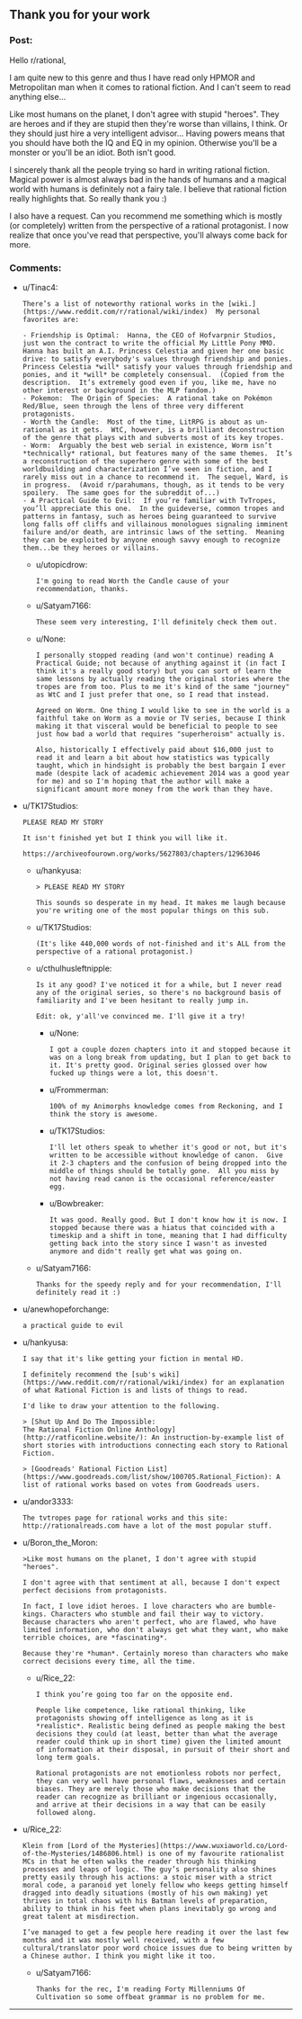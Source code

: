 ## Thank you for your work

### Post:

Hello r/rational, 

I am quite new to this genre and thus I have read only HPMOR and Metropolitan man when it comes to rational fiction. And I can't seem to read anything else...

Like most humans on the planet, I don't agree with stupid "heroes". They are heroes and if they are stupid then they're worse than villains, I think. Or they should just hire a very intelligent advisor... Having powers means that you should have both the IQ and EQ in my opinion. Otherwise you'll be a monster or you'll be an idiot. Both isn't good.

I sincerely thank all the people trying so hard in writing rational fiction. Magical power is almost always bad in the hands of humans and a magical world with humans is definitely not a fairy tale. I believe that rational fiction really highlights that. So really thank you :)

I also have a request. Can you recommend me something which is mostly (or completely) written from the perspective of a rational protagonist. I now realize that once you've read that perspective, you'll always come back for more.

### Comments:

- u/Tinac4:
  ```
  There’s a list of noteworthy rational works in the [wiki.](https://www.reddit.com/r/rational/wiki/index)  My personal favorites are:

  - Friendship is Optimal:  Hanna, the CEO of Hofvarpnir Studios, just won the contract to write the official My Little Pony MMO. Hanna has built an A.I. Princess Celestia and given her one basic drive: to satisfy everybody's values through friendship and ponies. Princess Celestia *will* satisfy your values through friendship and ponies, and it *will* be completely consensual.  (Copied from the description.  It’s extremely good even if you, like me, have no other interest or background in the MLP fandom.)
  - Pokemon:  The Origin of Species:  A rational take on Pokémon Red/Blue, seen through the lens of three very different protagonists.
  - Worth the Candle:  Most of the time, LitRPG is about as un-rational as it gets.  WtC, however, is a brilliant deconstruction of the genre that plays with and subverts most of its key tropes.
  - Worm:  Arguably the best web serial in existence, Worm isn’t *technically* rational, but features many of the same themes.  It’s a reconstruction of the superhero genre with some of the best worldbuilding and characterization I’ve seen in fiction, and I rarely miss out in a chance to recommend it.  The sequel, Ward, is in progress.  (Avoid r/parahumans, though, as it tends to be very spoilery.  The same goes for the subreddit of...)
  - A Practical Guide to Evil:  If you’re familiar with TvTropes, you’ll appreciate this one.  In the guideverse, common tropes and patterns in fantasy, such as heroes being guaranteed to survive long falls off cliffs and villainous monologues signaling imminent failure and/or death, are intrinsic laws of the setting.  Meaning they can be exploited by anyone enough savvy enough to recognize them...be they heroes or villains.
  ```

  - u/utopicdrow:
    ```
    I'm going to read Worth the Candle cause of your recommendation, thanks.
    ```

  - u/Satyam7166:
    ```
    These seem very interesting, I'll definitely check them out.
    ```

  - u/None:
    ```
    I personally stopped reading (and won't continue) reading A Practical Guide; not because of anything against it (in fact I think it's a really good story) but you can sort of learn the same lessons by actually reading the original stories where the tropes are from too. Plus to me it's kind of the same "journey" as WtC and I just prefer that one, so I read that instead.

    Agreed on Worm. One thing I would like to see in the world is a faithful take on Worm as a movie or TV series, because I think making it that visceral would be beneficial to people to see just how bad a world that requires "superheroism" actually is.

    Also, historically I effectively paid about $16,000 just to read it and learn a bit about how statistics was typically taught, which in hindsight is probably the best bargain I ever made (despite lack of academic achievement 2014 was a good year for me) and so I'm hoping that the author will make a significant amount more money from the work than they have.
    ```

- u/TK17Studios:
  ```
  PLEASE READ MY STORY

  It isn't finished yet but I think you will like it.

  https://archiveofourown.org/works/5627803/chapters/12963046
  ```

  - u/hankyusa:
    ```
    > PLEASE READ MY STORY

    This sounds so desperate in my head. It makes me laugh because you're writing one of the most popular things on this sub.
    ```

  - u/TK17Studios:
    ```
    (It's like 440,000 words of not-finished and it's ALL from the perspective of a rational protagonist.)
    ```

  - u/cthulhusleftnipple:
    ```
    Is it any good? I've noticed it for a while, but I never read any of the original series, so there's no background basis of familiarity and I've been hesitant to really jump in.

    Edit: ok, y'all've convinced me. I'll give it a try!
    ```

    - u/None:
      ```
      I got a couple dozen chapters into it and stopped because it was on a long break from updating, but I plan to get back to it. It's pretty good. Original series glossed over how fucked up things were a lot, this doesn't.
      ```

    - u/Frommerman:
      ```
      100% of my Animorphs knowledge comes from Reckoning, and I think the story is awesome.
      ```

    - u/TK17Studios:
      ```
      I'll let others speak to whether it's good or not, but it's written to be accessible without knowledge of canon.  Give it 2-3 chapters and the confusion of being dropped into the middle of things should be totally gone.  All you miss by not having read canon is the occasional reference/easter egg.
      ```

    - u/Bowbreaker:
      ```
      It was good. Really good. But I don't know how it is now. I stopped because there was a hiatus that coincided with a timeskip and a shift in tone, meaning that I had difficulty getting back into the story since I wasn't as invested anymore and didn't really get what was going on.
      ```

  - u/Satyam7166:
    ```
    Thanks for the speedy reply and for your recommendation, I'll definitely read it :)
    ```

- u/anewhopeforchange:
  ```
  a practical guide to evil
  ```

- u/hankyusa:
  ```
  I say that it's like getting your fiction in mental HD.

  I definitely recommend the [sub's wiki](https://www.reddit.com/r/rational/wiki/index) for an explanation of what Rational Fiction is and lists of things to read.

  I'd like to draw your attention to the following.

  > [Shut Up And Do The Impossible:
  The Rational Fiction Online Anthology](http://ratficonline.website/): An instruction-by-example list of short stories with introductions connecting each story to Rational Fiction.

  > [Goodreads' Rational Fiction List](https://www.goodreads.com/list/show/100705.Rational_Fiction): A list of rational works based on votes from Goodreads users.
  ```

- u/andor3333:
  ```
  The tvtropes page for rational works and this site: http://rationalreads.com have a lot of the most popular stuff.
  ```

- u/Boron_the_Moron:
  ```
  >Like most humans on the planet, I don't agree with stupid "heroes".

  I don't agree with that sentiment at all, because I don't expect perfect decisions from protagonists.

  In fact, I love idiot heroes. I love characters who are bumble-kings. Characters who stumble and fail their way to victory. Because characters who aren't perfect, who are flawed, who have limited information, who don't always get what they want, who make terrible choices, are *fascinating*.

  Because they're *human*. Certainly moreso than characters who make correct decisions every time, all the time.
  ```

  - u/Rice_22:
    ```
    I think you’re going too far on the opposite end.

    People like competence, like rational thinking, like protagonists showing off intelligence as long as it is *realistic*. Realistic being defined as people making the best decisions they could (at least, better than what the average reader could think up in short time) given the limited amount of information at their disposal, in pursuit of their short and long term goals.

    Rational protagonists are not emotionless robots nor perfect, they can very well have personal flaws, weaknesses and certain biases. They are merely those who make decisions that the reader can recognize as brilliant or ingenious occasionally, and arrive at their decisions in a way that can be easily followed along.
    ```

- u/Rice_22:
  ```
  Klein from [Lord of the Mysteries](https://www.wuxiaworld.co/Lord-of-the-Mysteries/1486806.html) is one of my favourite rationalist MCs in that he often walks the reader through his thinking processes and leaps of logic. The guy’s personality also shines pretty easily through his actions: a stoic miser with a strict moral code, a paranoid yet lonely fellow who keeps getting himself dragged into deadly situations (mostly of his own making) yet thrives in total chaos with his Batman levels of preparation, ability to think in his feet when plans inevitably go wrong and great talent at misdirection.

  I’ve managed to get a few people here reading it over the last few months and it was mostly well received, with a few cultural/translator poor word choice issues due to being written by a Chinese author. I think you might like it too.
  ```

  - u/Satyam7166:
    ```
    Thanks for the rec, I'm reading Forty Millenniums Of Cultivation so some offbeat grammar is no problem for me.
    ```

---

